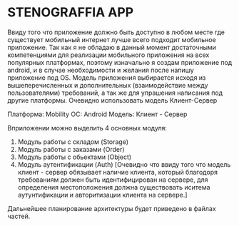 # STENOGRAFFIA APP

Ввиду того что приложение должно быть доступно в любом месте где существует мобильный интернет лучше всего подходит мобильное приложение.
Так как я не обладаю в данный момент достаточными компетенциями для реализации мобильного приложения на всех популярных платформах, поэтому изначально я создам приложение под android, и в случае необходимости и желания после напишу приложение под OS.
Модель приложения выбирается исходя из вышеперечисленных и дополнительных (взаимодействие между пользователями) требований, а так же для упрашения написания под другие платформы. Очевидно использовать модель Клиент-Сервер

Платформа: Mobility 
ОС: Android
Модель: Клиент - Сервер

Вприложении можно выделить 4 основных модуля:
1. Модуль работы с складом (Storage)
2. Модуль работы с заказами (Order)
3. Модуль работы с обьектами (Object)
4. Модуль аутентификации (Auth) [Очевидно что ввиду того что модель клиент - сервер обязывает наличие клиента, который благодоря требованиям должен быть идентифицирован на сервере, для определения местоположения должна существовать иситема аутунтификации и авторитизации клиента на сервере.] 

Дальнейшее планирование архитектуры будет приведено в файлах частей.

